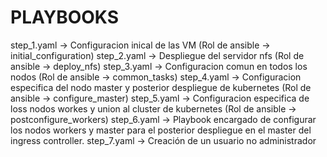 # PLAYBOOKS
step_1.yaml -> Configuracion inical de las VM (Rol de ansible -> initial_configuration)
step_2.yaml -> Despliegue del servidor nfs (Rol de ansible -> deploy_nfs)
step_3.yaml -> Configuracion comun en todos los nodos (Rol de ansible -> common_tasks)
step_4.yaml -> Configuracion especifica del nodo master y posterior despliegue de kubernetes (Rol de ansible -> configure_master)
step_5.yaml -> Configuracion especifica de loss nodos workes y union al cluster de kubernetes (Rol de ansible -> postconfigure_workers)
step_6.yaml -> Playbook encargado de configurar los nodos workers y master para el posterior despliegue en el master del ingress controller.
step_7.yaml -> Creación de un usuario no administrador
